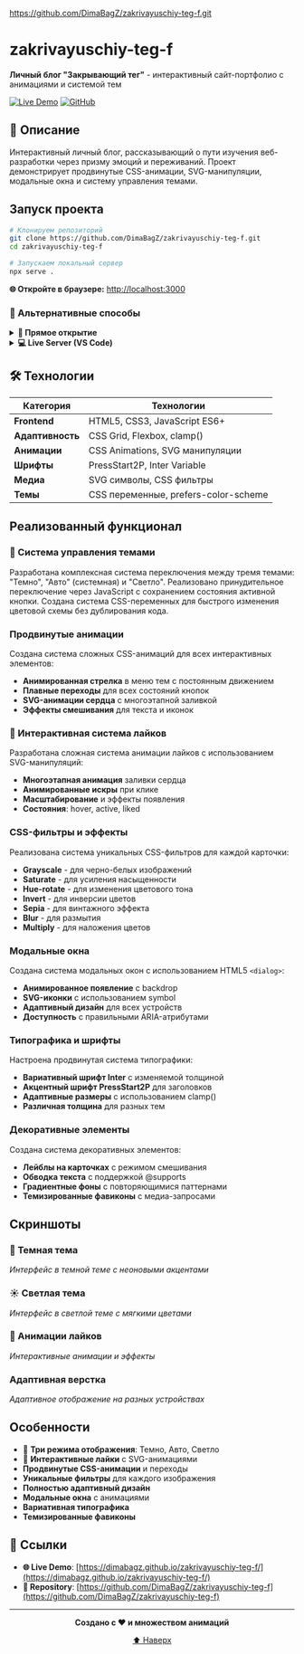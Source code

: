 https://github.com/DimaBagZ/zakrivayuschiy-teg-f.git

# zakrivayuschiy-teg-f

**Личный блог "Закрывающий тег"** - интерактивный сайт-портфолио с анимациями и системой тем

[![Live Demo](https://img.shields.io/badge/Live%20Demo-View%20Site-green?style=for-the-badge)](https://dimabagz.github.io/zakrivayuschiy-teg-f/)
[![GitHub](https://img.shields.io/badge/GitHub-Repository-black?style=for-the-badge&logo=github)](https://github.com/DimaBagZ/zakrivayuschiy-teg-f)

## 📖 Описание

Интерактивный личный блог, рассказывающий о пути изучения веб-разработки через призму эмоций и переживаний. Проект демонстрирует продвинутые CSS-анимации, SVG-манипуляции, модальные окна и систему управления темами.

## Запуск проекта

```bash
# Клонируем репозиторий
git clone https://github.com/DimaBagZ/zakrivayuschiy-teg-f.git
cd zakrivayuschiy-teg-f

# Запускаем локальный сервер
npx serve .
```

**🌐 Откройте в браузере:** [http://localhost:3000](http://localhost:3000)

### 🔧 Альтернативные способы

<details>
<summary><strong>📱 Прямое открытие</strong></summary>

Просто откройте файл `index.html` в браузере (двойной клик по файлу).

</details>

<details>
<summary><strong>💻 Live Server (VS Code)</strong></summary>

1. Установите расширение "Live Server" в VS Code
2. Правый клик на `index.html` → "Open with Live Server"

</details>

## 🛠 Технологии

| Категория        | Технологии                           |
| ---------------- | ------------------------------------ |
| **Frontend**     | HTML5, CSS3, JavaScript ES6+         |
| **Адаптивность** | CSS Grid, Flexbox, clamp()           |
| **Анимации**     | CSS Animations, SVG манипуляции      |
| **Шрифты**       | PressStart2P, Inter Variable         |
| **Медиа**        | SVG символы, CSS фильтры             |
| **Темы**         | CSS переменные, prefers-color-scheme |

## Реализованный функционал

### 🎨 Система управления темами

Разработана комплексная система переключения между тремя темами: "Темно", "Авто" (системная) и "Светло". Реализовано принудительное переключение через JavaScript с сохранением состояния активной кнопки. Создана система CSS-переменных для быстрого изменения цветовой схемы без дублирования кода.

### Продвинутые анимации

Создана система сложных CSS-анимаций для всех интерактивных элементов:

- **Анимированная стрелка** в меню тем с постоянным движением
- **Плавные переходы** для всех состояний кнопок
- **SVG-анимации сердца** с многоэтапной заливкой
- **Эффекты смешивания** для текста и иконок

### 💖 Интерактивная система лайков

Разработана сложная система анимации лайков с использованием SVG-манипуляций:

- **Многоэтапная анимация** заливки сердца
- **Анимированные искры** при клике
- **Масштабирование** и эффекты появления
- **Состояния**: hover, active, liked

### CSS-фильтры и эффекты

Реализована система уникальных CSS-фильтров для каждой карточки:

- **Grayscale** - для черно-белых изображений
- **Saturate** - для усиления насыщенности
- **Hue-rotate** - для изменения цветового тона
- **Invert** - для инверсии цветов
- **Sepia** - для винтажного эффекта
- **Blur** - для размытия
- **Multiply** - для наложения цветов

### Модальные окна

Создана система модальных окон с использованием HTML5 `<dialog>`:

- **Анимированное появление** с backdrop
- **SVG-иконки** с использованием symbol
- **Адаптивный дизайн** для всех устройств
- **Доступность** с правильными ARIA-атрибутами

### Типографика и шрифты

Настроена продвинутая система типографики:

- **Вариативный шрифт Inter** с изменяемой толщиной
- **Акцентный шрифт PressStart2P** для заголовков
- **Адаптивные размеры** с использованием clamp()
- **Различная толщина** для разных тем

### Декоративные элементы

Создана система декоративных элементов:

- **Лейблы на карточках** с режимом смешивания
- **Обводка текста** с поддержкой @supports
- **Градиентные фоны** с повторяющимися паттернами
- **Темизированные фавиконы** с медиа-запросами

## Скриншоты

### 🌙 Темная тема

_Интерфейс в темной теме с неоновыми акцентами_

### ☀️ Светлая тема

_Интерфейс в светлой теме с мягкими цветами_

### 💖 Анимации лайков

_Интерактивные анимации и эффекты_

### Адаптивная верстка

_Адаптивное отображение на разных устройствах_

## Особенности

- 🎨 **Три режима отображения**: Темно, Авто, Светло
- 💖 **Интерактивные лайки** с SVG-анимациями
- **Продвинутые CSS-анимации** и переходы
- **Уникальные фильтры** для каждого изображения
- **Полностью адаптивный дизайн**
- **Модальные окна** с анимациями
- **Вариативная типографика**
- **Темизированные фавиконы**

## 🔗 Ссылки

- **🌐 Live Demo**: [https://dimabagz.github.io/zakrivayuschiy-teg-f/](https://dimabagz.github.io/zakrivayuschiy-teg-f/)
- **📁 Repository**: [https://github.com/DimaBagZ/zakrivayuschiy-teg-f](https://github.com/DimaBagZ/zakrivayuschiy-teg-f)

---

<div align="center">

**Создано с ❤️ и множеством анимаций**

[⬆️ Наверх](#zakrivayuschiy-teg-f)

</div>
